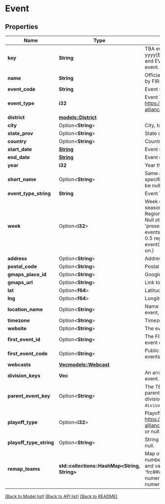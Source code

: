 # Event

## Properties

Name | Type | Description | Notes
------------ | ------------- | ------------- | -------------
**key** | **String** | TBA event key with the format yyyy[EVENT_CODE], where yyyy is the year, and EVENT_CODE is the event code of the event. | 
**name** | **String** | Official name of event on record either provided by FIRST or organizers of offseason event. | 
**event_code** | **String** | Event short code, as provided by FIRST. | 
**event_type** | **i32** | Event Type, as defined here: https://github.com/the-blue-alliance/the-blue-alliance/blob/master/consts/event_type.py#L2 | 
**district** | [**models::District**](District.md) |  | 
**city** | Option<**String**> | City, town, village, etc. the event is located in. | 
**state_prov** | Option<**String**> | State or Province the event is located in. | 
**country** | Option<**String**> | Country the event is located in. | 
**start_date** | [**String**](string.md) | Event start date in `yyyy-mm-dd` format. | 
**end_date** | [**String**](string.md) | Event end date in `yyyy-mm-dd` format. | 
**year** | **i32** | Year the event data is for. | 
**short_name** | Option<**String**> | Same as `name` but doesn't include event specifiers, such as 'Regional' or 'District'. May be null. | 
**event_type_string** | **String** | Event Type, eg Regional, District, or Offseason. | 
**week** | Option<**i32**> | Week of the event relative to the first official season event, zero-indexed. Only valid for Regionals, Districts, and District Championships. Null otherwise. (Eg. A season with a week 0 'preseason' event does not count, and week 1 events will show 0 here. Seasons with a week 0.5 regional event will show week 0 for those event(s) and week 1 for week 1 events and so on.) | 
**address** | Option<**String**> | Address of the event's venue, if available. | 
**postal_code** | Option<**String**> | Postal code from the event address. | 
**gmaps_place_id** | Option<**String**> | Google Maps Place ID for the event address. | 
**gmaps_url** | Option<**String**> | Link to address location on Google Maps. | 
**lat** | Option<**f64**> | Latitude for the event address. | 
**lng** | Option<**f64**> | Longitude for the event address. | 
**location_name** | Option<**String**> | Name of the location at the address for the event, eg. Blue Alliance High School. | 
**timezone** | Option<**String**> | Timezone name. | 
**website** | Option<**String**> | The event's website, if any. | 
**first_event_id** | Option<**String**> | The FIRST internal Event ID, used to link to the event on the FRC webpage. | 
**first_event_code** | Option<**String**> | Public facing event code used by FIRST (on frc-events.firstinspires.org, for example) | 
**webcasts** | [**Vec<models::Webcast>**](Webcast.md) |  | 
**division_keys** | **Vec<String>** | An array of event keys for the divisions at this event. | 
**parent_event_key** | Option<**String**> | The TBA Event key that represents the event's parent. Used to link back to the event from a division event. It is also the inverse relation of `divison_keys`. | 
**playoff_type** | Option<**i32**> | Playoff Type, as defined here: https://github.com/the-blue-alliance/the-blue-alliance/blob/master/consts/playoff_type.py#L4, or null. | 
**playoff_type_string** | Option<**String**> | String representation of the `playoff_type`, or null. | 
**remap_teams** | **std::collections::HashMap<String, String>** | Map of temporary \"off-season demo\" team numbers to pre-rookie and B teams. Both keys and values are team keys in the format 'frc####'. Key is the old team key ('frc' + numeric only), value is the new team key ('frc' + numeric + may include a letter suffix). | 

[[Back to Model list]](../README.md#documentation-for-models) [[Back to API list]](../README.md#documentation-for-api-endpoints) [[Back to README]](../README.md)


